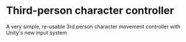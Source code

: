 # Third-person character controller

A very simple, re-usable 3rd person character movement controller with Unity's new input system
